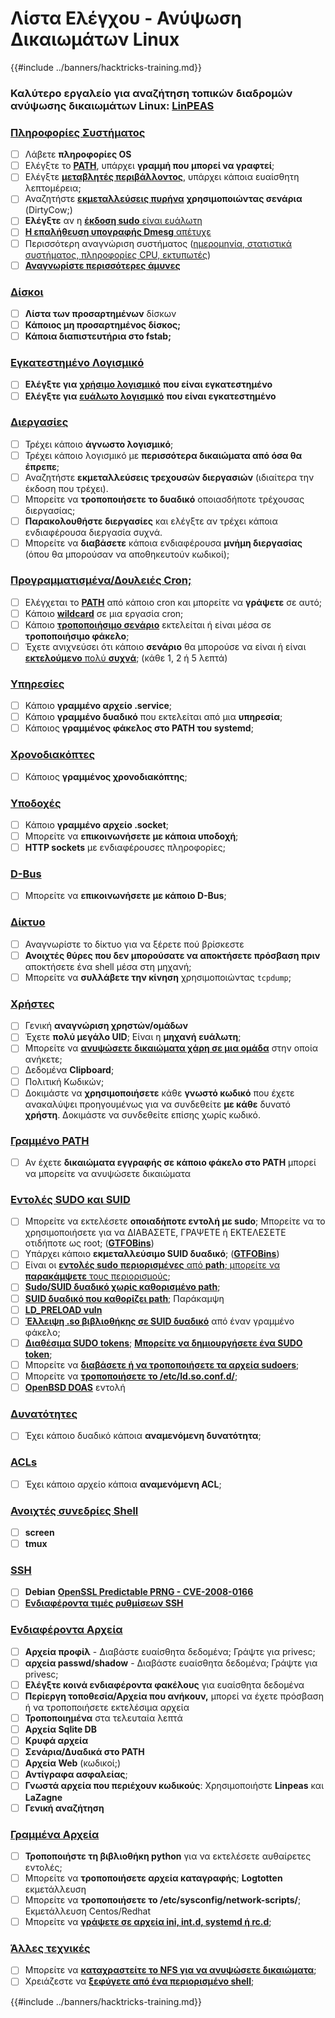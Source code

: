 # Λίστα Ελέγχου - Ανύψωση Δικαιωμάτων Linux

{{#include ../banners/hacktricks-training.md}}

### **Καλύτερο εργαλείο για αναζήτηση τοπικών διαδρομών ανύψωσης δικαιωμάτων Linux:** [**LinPEAS**](https://github.com/carlospolop/privilege-escalation-awesome-scripts-suite/tree/master/linPEAS)

### [Πληροφορίες Συστήματος](privilege-escalation/index.html#system-information)

- [ ] Λάβετε **πληροφορίες OS**
- [ ] Ελέγξτε το [**PATH**](privilege-escalation/index.html#path), υπάρχει **γραμμή που μπορεί να γραφτεί**;
- [ ] Ελέγξτε [**μεταβλητές περιβάλλοντος**](privilege-escalation/index.html#env-info), υπάρχει κάποια ευαίσθητη λεπτομέρεια;
- [ ] Αναζητήστε [**εκμεταλλεύσεις πυρήνα**](privilege-escalation/index.html#kernel-exploits) **χρησιμοποιώντας σενάρια** (DirtyCow;)
- [ ] **Ελέγξτε** αν η [**έκδοση sudo** είναι ευάλωτη](privilege-escalation/index.html#sudo-version)
- [ ] [**Η επαλήθευση υπογραφής Dmesg** απέτυχε](privilege-escalation/index.html#dmesg-signature-verification-failed)
- [ ] Περισσότερη αναγνώριση συστήματος ([ημερομηνία, στατιστικά συστήματος, πληροφορίες CPU, εκτυπωτές](privilege-escalation/index.html#more-system-enumeration))
- [ ] [**Αναγνωρίστε περισσότερες άμυνες**](privilege-escalation/index.html#enumerate-possible-defenses)

### [Δίσκοι](privilege-escalation/index.html#drives)

- [ ] **Λίστα των προσαρτημένων** δίσκων
- [ ] **Κάποιος μη προσαρτημένος δίσκος;**
- [ ] **Κάποια διαπιστευτήρια στο fstab;**

### [**Εγκατεστημένο Λογισμικό**](privilege-escalation/index.html#installed-software)

- [ ] **Ελέγξτε για** [**χρήσιμο λογισμικό**](privilege-escalation/index.html#useful-software) **που είναι εγκατεστημένο**
- [ ] **Ελέγξτε για** [**ευάλωτο λογισμικό**](privilege-escalation/index.html#vulnerable-software-installed) **που είναι εγκατεστημένο**

### [Διεργασίες](privilege-escalation/index.html#processes)

- [ ] Τρέχει κάποιο **άγνωστο λογισμικό**;
- [ ] Τρέχει κάποιο λογισμικό με **περισσότερα δικαιώματα από όσα θα έπρεπε**;
- [ ] Αναζητήστε **εκμεταλλεύσεις τρεχουσών διεργασιών** (ιδιαίτερα την έκδοση που τρέχει).
- [ ] Μπορείτε να **τροποποιήσετε το δυαδικό** οποιασδήποτε τρέχουσας διεργασίας;
- [ ] **Παρακολουθήστε διεργασίες** και ελέγξτε αν τρέχει κάποια ενδιαφέρουσα διεργασία συχνά.
- [ ] Μπορείτε να **διαβάσετε** κάποια ενδιαφέρουσα **μνήμη διεργασίας** (όπου θα μπορούσαν να αποθηκευτούν κωδικοί);

### [Προγραμματισμένα/Δουλειές Cron;](privilege-escalation/index.html#scheduled-jobs)

- [ ] Ελέγχεται το [**PATH**](privilege-escalation/index.html#cron-path) από κάποιο cron και μπορείτε να **γράψετε** σε αυτό;
- [ ] Κάποιο [**wildcard**](privilege-escalation/index.html#cron-using-a-script-with-a-wildcard-wildcard-injection) σε μια εργασία cron;
- [ ] Κάποιο [**τροποποιήσιμο σενάριο**](privilege-escalation/index.html#cron-script-overwriting-and-symlink) εκτελείται ή είναι μέσα σε **τροποποιήσιμο φάκελο**;
- [ ] Έχετε ανιχνεύσει ότι κάποιο **σενάριο** θα μπορούσε να είναι ή είναι [**εκτελούμενο** πολύ **συχνά**](privilege-escalation/index.html#frequent-cron-jobs); (κάθε 1, 2 ή 5 λεπτά)

### [Υπηρεσίες](privilege-escalation/index.html#services)

- [ ] Κάποιο **γραμμένο αρχείο .service**;
- [ ] Κάποιο **γραμμένο δυαδικό** που εκτελείται από μια **υπηρεσία**;
- [ ] Κάποιος **γραμμένος φάκελος στο PATH του systemd**;

### [Χρονοδιακόπτες](privilege-escalation/index.html#timers)

- [ ] Κάποιος **γραμμένος χρονοδιακόπτης**;

### [Υποδοχές](privilege-escalation/index.html#sockets)

- [ ] Κάποιο **γραμμένο αρχείο .socket**;
- [ ] Μπορείτε να **επικοινωνήσετε με κάποια υποδοχή**;
- [ ] **HTTP sockets** με ενδιαφέρουσες πληροφορίες;

### [D-Bus](privilege-escalation/index.html#d-bus)

- [ ] Μπορείτε να **επικοινωνήσετε με κάποιο D-Bus**;

### [Δίκτυο](privilege-escalation/index.html#network)

- [ ] Αναγνωρίστε το δίκτυο για να ξέρετε πού βρίσκεστε
- [ ] **Ανοιχτές θύρες που δεν μπορούσατε να αποκτήσετε πρόσβαση πριν** αποκτήσετε ένα shell μέσα στη μηχανή;
- [ ] Μπορείτε να **συλλάβετε την κίνηση** χρησιμοποιώντας `tcpdump`;

### [Χρήστες](privilege-escalation/index.html#users)

- [ ] Γενική **αναγνώριση χρηστών/ομάδων**
- [ ] Έχετε **πολύ μεγάλο UID**; Είναι η **μηχανή** **ευάλωτη**;
- [ ] Μπορείτε να [**ανυψώσετε δικαιώματα χάρη σε μια ομάδα**](privilege-escalation/interesting-groups-linux-pe/index.html) στην οποία ανήκετε;
- [ ] Δεδομένα **Clipboard**;
- [ ] Πολιτική Κωδικών;
- [ ] Δοκιμάστε να **χρησιμοποιήσετε** κάθε **γνωστό κωδικό** που έχετε ανακαλύψει προηγουμένως για να συνδεθείτε **με κάθε** δυνατό **χρήστη**. Δοκιμάστε να συνδεθείτε επίσης χωρίς κωδικό.

### [Γραμμένο PATH](privilege-escalation/index.html#writable-path-abuses)

- [ ] Αν έχετε **δικαιώματα εγγραφής σε κάποιο φάκελο στο PATH** μπορεί να μπορείτε να ανυψώσετε δικαιώματα

### [Εντολές SUDO και SUID](privilege-escalation/index.html#sudo-and-suid)

- [ ] Μπορείτε να εκτελέσετε **οποιαδήποτε εντολή με sudo**; Μπορείτε να το χρησιμοποιήσετε για να ΔΙΑΒΑΣΕΤΕ, ΓΡΑΨΕΤΕ ή ΕΚΤΕΛΕΣΕΤΕ οτιδήποτε ως root; ([**GTFOBins**](https://gtfobins.github.io))
- [ ] Υπάρχει κάποιο **εκμεταλλεύσιμο SUID δυαδικό**; ([**GTFOBins**](https://gtfobins.github.io))
- [ ] Είναι οι [**εντολές sudo** **περιορισμένες** από **path**; μπορείτε να **παρακάμψετε** τους περιορισμούς](privilege-escalation/index.html#sudo-execution-bypassing-paths);
- [ ] [**Sudo/SUID δυαδικό χωρίς καθορισμένο path**](privilege-escalation/index.html#sudo-command-suid-binary-without-command-path);
- [ ] [**SUID δυαδικό που καθορίζει path**](privilege-escalation/index.html#suid-binary-with-command-path); Παράκαμψη
- [ ] [**LD_PRELOAD vuln**](privilege-escalation/index.html#ld_preload)
- [ ] [**Έλλειψη .so βιβλιοθήκης σε SUID δυαδικό**](privilege-escalation/index.html#suid-binary-so-injection) από έναν γραμμένο φάκελο;
- [ ] [**Διαθέσιμα SUDO tokens**](privilege-escalation/index.html#reusing-sudo-tokens); [**Μπορείτε να δημιουργήσετε ένα SUDO token**](privilege-escalation/index.html#var-run-sudo-ts-less-than-username-greater-than);
- [ ] Μπορείτε να [**διαβάσετε ή να τροποποιήσετε τα αρχεία sudoers**](privilege-escalation/index.html#etc-sudoers-etc-sudoers-d);
- [ ] Μπορείτε να [**τροποποιήσετε το /etc/ld.so.conf.d/**](privilege-escalation/index.html#etc-ld-so-conf-d);
- [ ] [**OpenBSD DOAS**](privilege-escalation/index.html#doas) εντολή

### [Δυνατότητες](privilege-escalation/index.html#capabilities)

- [ ] Έχει κάποιο δυαδικό κάποια **αναμενόμενη δυνατότητα**;

### [ACLs](privilege-escalation/index.html#acls)

- [ ] Έχει κάποιο αρχείο κάποια **αναμενόμενη ACL**;

### [Ανοιχτές συνεδρίες Shell](privilege-escalation/index.html#open-shell-sessions)

- [ ] **screen**
- [ ] **tmux**

### [SSH](privilege-escalation/index.html#ssh)

- [ ] **Debian** [**OpenSSL Predictable PRNG - CVE-2008-0166**](privilege-escalation/index.html#debian-openssl-predictable-prng-cve-2008-0166)
- [ ] [**Ενδιαφέροντα τιμές ρυθμίσεων SSH**](privilege-escalation/index.html#ssh-interesting-configuration-values)

### [Ενδιαφέροντα Αρχεία](privilege-escalation/index.html#interesting-files)

- [ ] **Αρχεία προφίλ** - Διαβάστε ευαίσθητα δεδομένα; Γράψτε για privesc;
- [ ] **αρχεία passwd/shadow** - Διαβάστε ευαίσθητα δεδομένα; Γράψτε για privesc;
- [ ] **Ελέγξτε κοινά ενδιαφέροντα φακέλους** για ευαίσθητα δεδομένα
- [ ] **Περίεργη τοποθεσία/Αρχεία που ανήκουν,** μπορεί να έχετε πρόσβαση ή να τροποποιήσετε εκτελέσιμα αρχεία
- [ ] **Τροποποιημένα** στα τελευταία λεπτά
- [ ] **Αρχεία Sqlite DB**
- [ ] **Κρυφά αρχεία**
- [ ] **Σενάρια/Δυαδικά στο PATH**
- [ ] **Αρχεία Web** (κωδικοί;)
- [ ] **Αντίγραφα ασφαλείας**;
- [ ] **Γνωστά αρχεία που περιέχουν κωδικούς**: Χρησιμοποιήστε **Linpeas** και **LaZagne**
- [ ] **Γενική αναζήτηση**

### [**Γραμμένα Αρχεία**](privilege-escalation/index.html#writable-files)

- [ ] **Τροποποιήστε τη βιβλιοθήκη python** για να εκτελέσετε αυθαίρετες εντολές;
- [ ] Μπορείτε να **τροποποιήσετε αρχεία καταγραφής**; **Logtotten** εκμετάλλευση
- [ ] Μπορείτε να **τροποποιήσετε το /etc/sysconfig/network-scripts/**; Εκμετάλλευση Centos/Redhat
- [ ] Μπορείτε να [**γράψετε σε αρχεία ini, int.d, systemd ή rc.d**](privilege-escalation/index.html#init-init-d-systemd-and-rc-d);

### [**Άλλες τεχνικές**](privilege-escalation/index.html#other-tricks)

- [ ] Μπορείτε να [**καταχραστείτε το NFS για να ανυψώσετε δικαιώματα**](privilege-escalation/index.html#nfs-privilege-escalation);
- [ ] Χρειάζεστε να [**ξεφύγετε από ένα περιορισμένο shell**](privilege-escalation/index.html#escaping-from-restricted-shells);

{{#include ../banners/hacktricks-training.md}}
